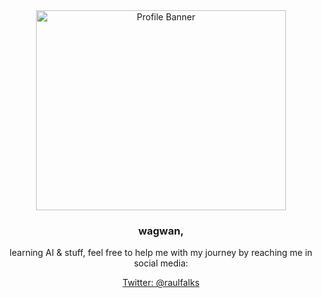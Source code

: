 <div align="center">

<a href="https://static.wikia.nocookie.net/logopedia/images/e/e8/DropoutBear.svg/revision/latest/scale-to-width-down/250?cb=20240115192643">
  <img src="https://static.wikia.nocookie.net/logopedia/images/e/e8/DropoutBear.svg/revision/latest/scale-to-width-down/250?cb=20240115192643" width="400" height="320" alt="Profile Banner">
</a>

<h3>wagwan,</h3>

<p>learning AI & stuff, feel free to help me with my journey by reaching me in social media:</p>

<p>
  <a href="https://twitter.com/raulfalks">Twitter: @raulfalks</a>
</p>

</div>
